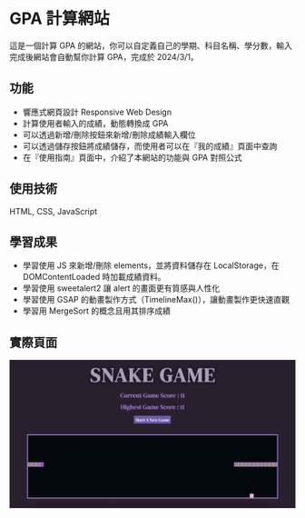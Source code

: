 # GPA 計算網站

這是一個計算 GPA 的網站，你可以自定義自己的學期、科目名稱、學分數，輸入完成後網站會自動幫你計算 GPA，完成於 2024/3/1。

## 功能

- 響應式網頁設計 Responsive Web Design
- 計算使用者輸入的成績，動態轉換成 GPA
- 可以透過新增/刪除按鈕來新增/刪除成績輸入欄位
- 可以透過儲存按鈕將成績儲存，而使用者可以在『我的成績』頁面中查詢
- 在『使用指南』頁面中，介紹了本網站的功能與 GPA 對照公式

## 使用技術

HTML, CSS, JavaScript

## 學習成果

- 學習使用 JS 來新增/刪除 elements，並將資料儲存在 LocalStorage，在 DOMContentLoaded 時加載成績資料。
- 學習使用 sweetalert2 讓 alert 的畫面更有質感與人性化
- 學習使用 GSAP 的動畫製作方式（TimelineMax()），讓動畫製作更快速直觀
- 學習用 MergeSort 的概念且用其排序成績

## 實際頁面

![image](https://github.com/Alex900806/Snake-Game/blob/main/demo_pictures/snake.jpg)
